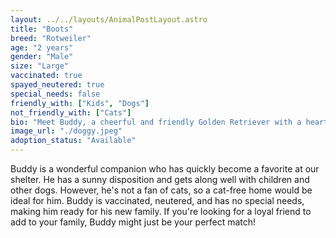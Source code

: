 ```yaml
---
layout: ../../layouts/AnimalPostLayout.astro
title: "Boots"
breed: "Rotweiler"
age: "2 years"
gender: "Male"
size: "Large"
vaccinated: true
spayed_neutered: true
special_needs: false
friendly_with: ["Kids", "Dogs"]
not_friendly_with: ["Cats"]
bio: "Meet Buddy, a cheerful and friendly Golden Retriever with a heart of gold. Buddy loves playing fetch, enjoys long walks in the park, and is always ready for cuddle time. He's looking for a loving forever home where he can spread his joy."
image_url: "./doggy.jpeg"
adoption_status: "Available"
---
```


Buddy is a wonderful companion who has quickly become a favorite at our shelter. He has a sunny disposition and gets along well with children and other dogs. However, he's not a fan of cats, so a cat-free home would be ideal for him. Buddy is vaccinated, neutered, and has no special needs, making him ready for his new family. If you're looking for a loyal friend to add to your family, Buddy might just be your perfect match!

